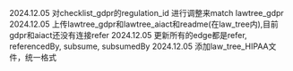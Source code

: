 2024.12.05 对checklist_gdpr的regulation_id 进行调整来match lawtree_gdpr
2024.12.05 上传lawtree_gdpr和lawtree_aiact和readme(在law_tree内),目前gdpr和aiact还没有连接refer
2024.12.05 更新所有的edge都是refer, referencedBy, subsume, subsumedBy
2024.12.05 添加law_tree_HIPAA文件，统一格式